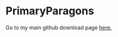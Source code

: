 # PrimaryParagons
Go to my main github download page <a href="https://github.com/Jonyboylovespie/BTD6-Mods">here.</a>
